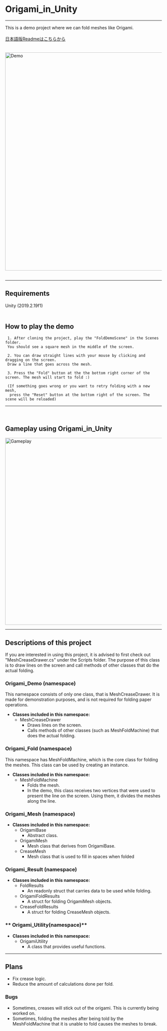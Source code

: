 # Origami_in_Unity

***
This is a demo project where we can fold meshes like Origami. <br />
<br />
[日本語版Readmeはこちらから](https://github.com/Mpaop/Origami_in_Unity/blob/master/docs/README_JP.md)<br />
<br />
<br />
<img src="https://raw.githubusercontent.com/wiki/Mpaop/Origami_in_Unity/images/fold01.gif" alt="Demo" width="700"/>
<br />
<br />
***

## Requirements
Unity (2019.2.19f1)  
<br />
     

## How to play the demo

     1. After cloning the project, play the "FoldDemoScene" in the Scenes folder.  
     You should see a square mesh in the middle of the screen.  
     
     2. You can draw straight lines with your mouse by clicking and dragging on the screen.  
     Draw a line that goes across the mesh.  
     
     3. Press the "Fold" button at the the bottom right corner of the screen. The mesh will start to fold :)  
     
     (If something goes wrong or you want to retry folding with a new mesh,  
      press the "Reset" button at the bottom right of the screen. The scene will be reloaded)
  
***  
<br />

## Gameplay using Origami_in_Unity
<img src="https://raw.githubusercontent.com/wiki/Mpaop/Origami_in_Unity/images/demo02.gif" alt="Gameplay" width="600"/>

***

## Descriptions of this project
If you are interested in using this project, it is advised to first check out "MeshCreaseDrawer.cs" under the Scripts folder.
The purpose of this class is to draw lines on the screen and call methods of other classes that do the actual folding.  


### **Origami_Demo (namespace)**
This namespace consists of only one class, that is MeshCreaseDrawer. It is made for demonstration purposes, and is not required for folding paper operations.  
   - **Classes included in this namespace:**  
     - MeshCreaseDrawer
       - Draws lines on the screen. 
       - Calls methods of other classes (such as MeshFoldMachine) that does the actual folding.  

### **Origami_Fold (namespace)**
This namespace has MeshFoldMachine, which is the core class for folding the meshes. This class can be used by creating an instance.
   - **Classes included in this namespace:**  
     - MeshFoldMachine  
       - Folds the mesh.  
       - In the demo, this class receives two vertices that were used to present the line on the screen. Using them, it divides the meshes along the line. 
  
### **Origami_Mesh (namespace)**  
  - **Classes included in this namespace:**  
    - OrigamiBase  
      - Abstract class.
    - OrigamiMesh  
      - Mesh class that derives from OrigamiBase.
    - CreaseMesh  
      - Mesh class that is used to fill in spaces when folded


### **Origami_Result (namespace)**  
  - **Classes included in this namespace:**  
    - FoldResults  
      - An readonly struct that carries data to be used while folding.
    - OrigamiFoldResults  
      - A struct for folding OrigamiMesh objects.
    - CreaseFoldResults  
      - A struct for folding CreaseMesh objects.


### ** Origami_Utility(namespace)**  
  - **Classes included in this namespace:**  
    - OrigamiUtility  
      - A class that provides useful functions.

***

## **Plans**
  - Fix crease logic.  
  - Reduce the amount of calculations done per fold.
  
### **Bugs**  
  - Sometimes, creases will stick out of the origami. This is currently being worked on.
  - Sometimes, folding the meshes after being told by the MeshFoldMachine that it is unable to fold causes the meshes to break.
  
